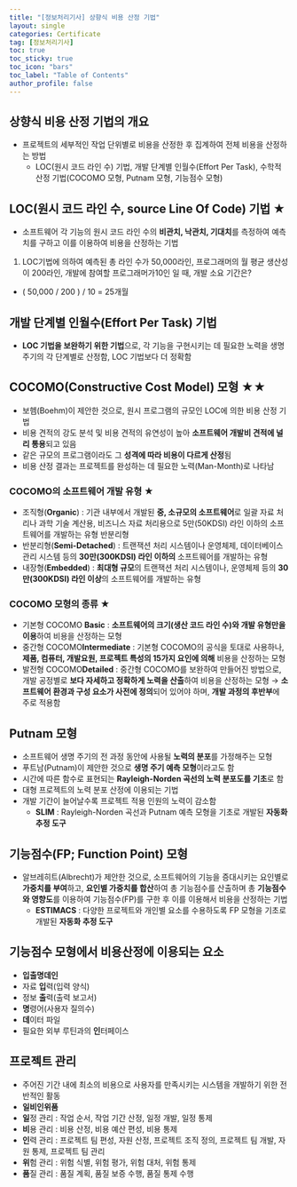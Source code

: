 ```yaml
---
title: "[정보처리기사] 상향식 비용 산정 기법"
layout: single
categories: Certificate
tag: [정보처리기사]
toc: true
toc_sticky: true
toc_icon: "bars"
toc_label: "Table of Contents"
author_profile: false
---
```


## 상향식 비용 산정 기법의 개요
- 프로젝트의 세부적인 작업 단위별로 비용을 산정한 후 집계하여 전체 비용을 산정하는 방법
  - LOC(원시 코드 라인 수) 기법, 개발 단계별 인월수(Effort Per Task), 수학적 산정 기법(COCOMO 모형, Putnam 모형, 기능점수 모형)


## LOC(원시 코드 라인 수, source Line Of Code) 기법 ★
- 소프트웨어 각 기능의 원시 코드 라인 수의 **비관치, 낙관치, 기대치**를 측정하여 예측치를 구하고 이를 이용하여 비용을 산정하는 기법

1.  LOC기법에 의하여 예측된 총 라인 수가 50,000라인, 프로그래머의 월 평균 생산성이 200라인, 개발에 참여할 프로그래머가10인 일 때, 개발 소요 기간은?
- ( 50,000 / 200 ) / 10 = 25개월

## 개발 단계별 인월수(Effort Per Task) 기법
- **LOC 기법을 보완하기 위한 기법**으로, 각 기능을 구현시키는 데 필요한 노력을 생명 주기의 각 단계별로 산정함, LOC 기법보다 더 정확함

## COCOMO(Constructive Cost Model) 모형 ★★
- 보헴(Boehm)이 제안한 것으로, 원시 프로그램의 규모인 LOC에 의한 비용 산정 기법
- 비용 견적의 강도 분석 및 비용 견적의 유연성이 높아 **소프트웨어 개발비 견적에 널리 통용**되고 있음
- 같은 규모의 프로그램이라도 그 **성격에 따라 비용이 다르게 산정**됨
- 비용 산정 결과는 프로젝트를 완성하는 데 필요한 노력(Man-Month)로 나타남

### COCOMO의 소프트웨어 개발 유형 ★
- 조직형(**Organic**) : 기관 내부에서 개발된 **중, 소규모의 소프트웨어**로 일괄 자료 처리나 과학 기술 계산용, 비즈니스 자료 처리용으로 5만(50KDSI) 라인 이하의 소프트웨어를 개발하는 유형
반분리형
- 반분리형(**Semi-Detached**) : 트랜잭션 처리 시스템이나 운영체제, 데이터베이스 관리 시스템 등의 **30만(300KDSI) 라인 이하의** 소프트웨어를 개발하는 유형
- 내장형(**Embedded**) : **최대형 규모**의 트랜잭션 처리 시스템이나, 운영체제 등의 **30만(300KDSI) 라인 이상**의 소프트웨어를 개발하는 유형

### COCOMO 모형의 종류 ★
- 기본형 COCOMO **Basic** : **소프트웨어의 크기(생산 코드 라인 수)와 개발 유형만을 이용**하여 비용을 산정하는 모형
- 중간형 COCOMO**Intermediate** : 기본형 COCOMO의 공식을 토대로 사용하나, **제품, 컴퓨터, 개발요원, 프로젝트 특성의 15가지 요인에 의해** 비용을 산정하는 모형
- 발전형 COCOMO**Detailed** : 중간형 COCOMO를 보완하여 만들어진 방법으로, 개발 공정별로 **보다 자세하고 정확하게 노력을 산출**하여 비용을 산정하는 모형 → **소프트웨어 환경과 구성 요소가 사전에 정의**되어 있어야 하며, **개발 과정의 후반부**에 주로 적용함


## Putnam 모형
- 소프트웨어 생명 주기의 전 과정 동안에 사용될 **노력의 분포**를 가정해주는 모형
- 푸트남(Putnam)이 제안한 것으로 **생명 주기 예측 모형**이라고도 함
- 시간에 따른 함수로 표현되는 **Rayleigh-Norden 곡선의 노력 분포도를 기초**로 함
- 대형 프로젝트의 노력 분포 산정에 이용되는 기법
- 개발 기간이 늘어날수록 프로젝트 적용 인원의 노력이 감소함
  - **SLIM** : Rayleigh-Norden 곡선과 Putnam 예측 모형을 기초로 개발된 **자동화 추정 도구**


## 기능점수(FP; Function Point) 모형
- 알브레히트(Albrecht)가 제안한 것으로, 소프트웨어의 기능을 증대시키는 요인별로 **가중치를 부여**하고, **요인별 가중치를 합산**하여 총 기능점수를 산출하며 총 **기능점수와 영향도**를 이용하여 기능점수(FP)를 구한 후 이를 이용해서 비용을 산정하는 기법
  - **ESTIMACS** : 다양한 프로젝트와 개인별 요소를 수용하도록 FP 모형을 기초로 개발된 **자동화 추정 도구**


## 기능점수 모형에서 비용산정에 이용되는 요소
- **입출명데인**
- 자료 **입**력(입력 양식)
- 정보 **출**력(출력 보고서)
- **명**령어(사용자 질의수)
- **데**이터 파일
- 필요한 외부 루틴과의 **인**터페이스


## 프로젝트 관리
- 주어진 기간 내에 최소의 비용으로 사용자를 만족시키는 시스템을 개발하기 위한 전반적인 활동
- **일비인위품**
- **일**정 관리 : 작업 순서, 작업 기간 산정, 일정 개발, 일정 통제
- **비**용 관리 : 비용 산정, 비용 예산 편성, 비용 통제
- **인**력 관리 : 프로젝트 팀 편성, 자원 산정, 프로젝트 조직 정의, 프로젝트 팀 개발, 자원 통제, 프로젝트 팀 관리
- **위**험 관리 : 위험 식별, 위험 평가, 위험 대처, 위험 통제
- **품**질 관리 : 품질 계획, 품질 보증 수행, 품질 통제 수행
